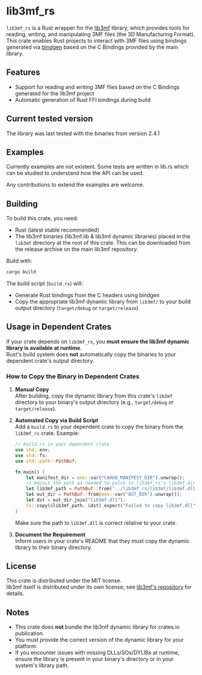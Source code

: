 # lib3mf_rs

`lib3mf_rs` is a Rust wrapper for the [lib3mf](https://github.com/3MFConsortium/lib3mf) library, which provides tools for reading, writing, and manipulating 3MF files (the 3D Manufacturing Format). This crate enables Rust projects to interact with 3MF files using bindings generated via [bindgen](https://github.com/rust-lang/rust-bindgen) based on the C Bindings provided by the main library.

## Features

- Support for reading and writing 3MF files based on the C Bindings generated for the lib3mf project
- Automatic generation of Rust FFI bindings during build

## Current tested version

The library was last tested with the binaries from version 2.4.1

## Examples

Currently examples are not existent. Some tests are written in lib.rs which can be studied to understand how the API can be used.

Any contributions to extend the examples are welcome.

## Building

To build this crate, you need:

- Rust (latest stable recommended)
- The lib3mf binaries (lib3mf.lib & lib3mf dynamic libraries) placed in the `lib3mf` directory at the root of this crate. This can be downloaded from the release archive on the main lib3mf repository.

Build with:

```sh
cargo build
```

The build script (`build.rs`) will:

- Generate Rust bindings from the C headers using bindgen
- Copy the appropriate lib3mf dynamic library from `lib3mf/` to your build output directory (`target/debug` or `target/release`)

## Usage in Dependent Crates

If your crate depends on `lib3mf_rs`, you **must ensure the lib3mf dynamic library is available at runtime**.  
Rust's build system does **not** automatically copy the binaries to your dependent crate's output directory.

### How to Copy the Binary in Dependent Crates

1. **Manual Copy**  
   After building, copy the dynamic library from this crate's `lib3mf` directory to your binary's output directory (e.g., `target/debug` or `target/release`).

2. **Automated Copy via Build Script**  
   Add a `build.rs` to your dependent crate to copy the binary from the `lib3mf_rs` crate. Example:

   ```rust
   // build.rs in your dependent crate
   use std::env;
   use std::fs;
   use std::path::PathBuf;

   fn main() {
       let manifest_dir = env::var("CARGO_MANIFEST_DIR").unwrap();
       // Adjust the path as needed to point to lib3mf_rs's lib3mf directory
       let lib3mf_path = PathBuf::from("../lib3mf_rs/lib3mf/lib3mf.dll"); // Windows example
       let out_dir = PathBuf::from(env::var("OUT_DIR").unwrap());
       let dst = out_dir.join("lib3mf.dll");
       fs::copy(&lib3mf_path, &dst).expect("Failed to copy lib3mf.dll");
   }
   ```

   Make sure the path to `lib3mf.dll` is correct relative to your crate.

3. **Document the Requirement**  
   Inform users in your crate's README that they must copy the dynamic library to their binary directory.

## License

This crate is distributed under the MIT license.  
lib3mf itself is distributed under its own license; see [lib3mf's repository](https://github.com/3MFConsortium/lib3mf) for details.

## Notes

- This crate does **not** bundle the lib3mf dynamic library for crates.io publication.
- You must provide the correct version of the dynamic library for your platform.
- If you encounter issues with missing DLLs/SOs/DYLIBs at runtime, ensure the library is present in your binary's directory or in your system's library path.
